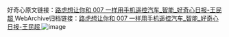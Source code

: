 好奇心原文链接：[路虎想让你和 007 一样用手机遥控汽车_智能_好奇心日报-王民超 ](https://www.qdaily.com/articles/10980.html)
WebArchive归档链接：[路虎想让你和 007 一样用手机遥控汽车_智能_好奇心日报-王民超 ](http://web.archive.org/web/20190623163444/https://www.qdaily.com/articles/10980.html)
![image](http://ww3.sinaimg.cn/large/007d5XDply1g3wg86jg4mj30u03iu1kx)